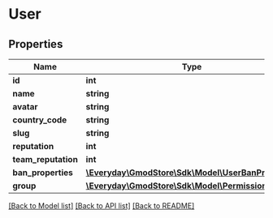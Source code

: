# User

## Properties
Name | Type | Description | Notes
------------ | ------------- | ------------- | -------------
**id** | **int** |  | [optional] 
**name** | **string** |  | [optional] 
**avatar** | **string** |  | [optional] 
**country_code** | **string** |  | [optional] 
**slug** | **string** |  | [optional] 
**reputation** | **int** |  | [optional] 
**team_reputation** | **int** |  | [optional] 
**ban_properties** | [**\Everyday\GmodStore\Sdk\Model\UserBanProperties**](UserBanProperties.md) |  | [optional] 
**group** | [**\Everyday\GmodStore\Sdk\Model\PermissionGroup**](PermissionGroup.md) |  | [optional] 

[[Back to Model list]](../../README.md#documentation-for-models) [[Back to API list]](../../README.md#documentation-for-api-endpoints) [[Back to README]](../../README.md)

